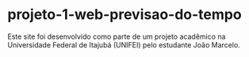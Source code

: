 # projeto-1-web-previsao-do-tempo
Este site foi desenvolvido como parte de um projeto acadêmico na Universidade Federal de Itajubá (UNIFEI) pelo estudante João Marcelo.
